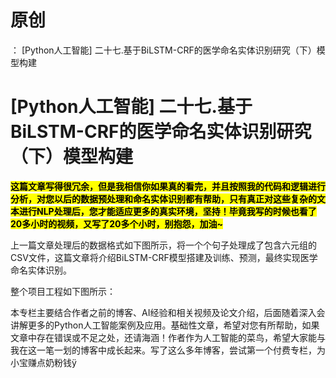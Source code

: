 # 原创
：  [Python人工智能] 二十七.基于BiLSTM-CRF的医学命名实体识别研究（下）模型构建

# [Python人工智能] 二十七.基于BiLSTM-CRF的医学命名实体识别研究（下）模型构建

<mark>**这篇文章写得很冗余，但是我相信你如果真的看完，并且按照我的代码和逻辑进行分析，对您以后的数据预处理和命名实体识别都有帮助，只有真正对这些复杂的文本进行NLP处理后，您才能适应更多的真实环境，坚持！毕竟我写的时候也看了20多小时的视频，又写了20多个小时，别抱怨，加油~**</mark>

上一篇文章处理后的数据格式如下图所示，将一个个句子处理成了包含六元组的CSV文件，这篇文章将介绍BiLSTM-CRF模型搭建及训练、预测，最终实现医学命名实体识别。

整个项目工程如下图所示：

本专栏主要结合作者之前的博客、AI经验和相关视频及论文介绍，后面随着深入会讲解更多的Python人工智能案例及应用。基础性文章，希望对您有所帮助，如果文章中存在错误或不足之处，还请海涵！作者作为人工智能的菜鸟，希望大家能与我在这一笔一划的博客中成长起来。写了这么多年博客，尝试第一个付费专栏，为小宝赚点奶粉钱ÿ
